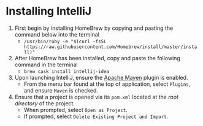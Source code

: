 # Installing IntelliJ


1. First begin by installing HomeBrew by copying and pasting the command below into the terminal
    * `/usr/bin/ruby -e "$(curl -fsSL https://raw.githubusercontent.com/Homebrew/install/master/install)"`
2. After HomeBrew has been installed, copy and paste the following command in the terminal
    * `brew cask install intellij-idea`
3. Upon launching IntelliJ, ensure the [Apache Maven](https://maven.apache.org/) plugin is enabled.
   * From the menu bar found at the top of application, select `Plugins`, and ensure `Maven` is checked.
4. Ensure that a project is opened via its `pom.xml` located at the _root directory_ of the project.
   * When prompted, select `Open as Project`.
   * If prompted, select `Delete Existing Project and Import`.
    
